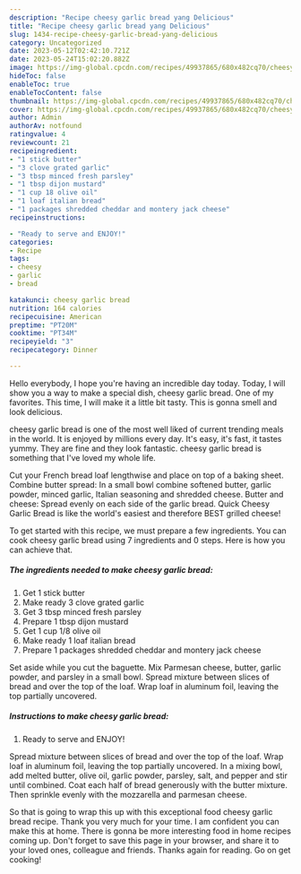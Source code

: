 ```yaml
---
description: "Recipe cheesy garlic bread yang Delicious"
title: "Recipe cheesy garlic bread yang Delicious"
slug: 1434-recipe-cheesy-garlic-bread-yang-delicious
category: Uncategorized
date: 2023-05-12T02:42:10.721Z
date: 2023-05-24T15:02:20.882Z
image: https://img-global.cpcdn.com/recipes/49937865/680x482cq70/cheesy-garlic-bread-recipe-main-photo.jpg
hideToc: false
enableToc: true
enableTocContent: false
thumbnail: https://img-global.cpcdn.com/recipes/49937865/680x482cq70/cheesy-garlic-bread-recipe-main-photo.jpg
cover: https://img-global.cpcdn.com/recipes/49937865/680x482cq70/cheesy-garlic-bread-recipe-main-photo.jpg
author: Admin
authorAv: notfound
ratingvalue: 4
reviewcount: 21
recipeingredient:
- "1 stick butter"
- "3 clove grated garlic"
- "3 tbsp minced fresh parsley"
- "1 tbsp dijon mustard"
- "1 cup 18 olive oil"
- "1 loaf italian bread"
- "1 packages shredded cheddar and montery jack cheese"
recipeinstructions:

- "Ready to serve and ENJOY!"
categories:
- Recipe
tags:
- cheesy
- garlic
- bread

katakunci: cheesy garlic bread 
nutrition: 164 calories
recipecuisine: American
preptime: "PT20M"
cooktime: "PT34M"
recipeyield: "3"
recipecategory: Dinner

---
```



Hello everybody, I hope you're having an incredible day today. Today, I will show you a way to make a special dish, cheesy garlic bread. One of my favorites. This time, I will make it a little bit tasty. This is gonna smell and look delicious.

cheesy garlic bread is one of the most well liked of current trending meals in the world. It is enjoyed by millions every day. It's easy, it's fast, it tastes yummy. They are fine and they look fantastic. cheesy garlic bread is something that I've loved my whole life.

Cut your French bread loaf lengthwise and place on top of a baking sheet. Combine butter spread: In a small bowl combine softened butter, garlic powder, minced garlic, Italian seasoning and shredded cheese. Butter and cheese: Spread evenly on each side of the garlic bread. Quick Cheesy Garlic Bread is like the world&#39;s easiest and therefore BEST grilled cheese!


To get started with this recipe, we must prepare a few ingredients. You can cook cheesy garlic bread using 7 ingredients and 0 steps. Here is how you can achieve that.

<!--inarticleads1-->

##### The ingredients needed to make cheesy garlic bread:

1. Get 1 stick butter
1. Make ready 3 clove grated garlic
1. Get 3 tbsp minced fresh parsley
1. Prepare 1 tbsp dijon mustard
1. Get 1 cup 1/8 olive oil
1. Make ready 1 loaf italian bread
1. Prepare 1 packages shredded cheddar and montery jack cheese


Set aside while you cut the baguette. Mix Parmesan cheese, butter, garlic powder, and parsley in a small bowl. Spread mixture between slices of bread and over the top of the loaf. Wrap loaf in aluminum foil, leaving the top partially uncovered. 

<!--inarticleads2-->

##### Instructions to make cheesy garlic bread:


1. Ready to serve and ENJOY!

Spread mixture between slices of bread and over the top of the loaf. Wrap loaf in aluminum foil, leaving the top partially uncovered. In a mixing bowl, add melted butter, olive oil, garlic powder, parsley, salt, and pepper and stir until combined. Coat each half of bread generously with the butter mixture. Then sprinkle evenly with the mozzarella and parmesan cheese. 

So that is going to wrap this up with this exceptional food cheesy garlic bread recipe. Thank you very much for your time. I am confident you can make this at home. There is gonna be more interesting food in home recipes coming up. Don't forget to save this page in your browser, and share it to your loved ones, colleague and friends. Thanks again for reading. Go on get cooking!
